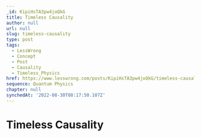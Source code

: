 ```yaml
---
_id: KipiHsTA3pw4joQkG
title: Timeless Causality
author: null
url: null
slug: timeless-causality
type: post
tags:
  - LessWrong
  - Concept
  - Post
  - Causality
  - Timeless_Physics
href: https://www.lesswrong.com/posts/KipiHsTA3pw4joQkG/timeless-causality
sequence: Quantum Physics
chapter: null
synchedAt: '2022-08-30T08:17:50.107Z'
---
```


# Timeless Causality
